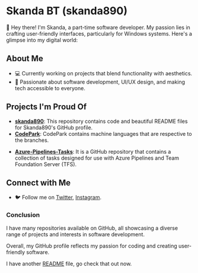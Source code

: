 
<!DOCTYPE html>
<html lang="en">
<head>
    <meta charset="UTF-8">
    <meta name="viewport" content="width=device-width, initial-scale=1.0">
</head>
<body>
<div class="container">
        <h1>Skanda BT (skanda890)</h1>
        <p>👋 Hey there! I'm Skanda, a part-time software developer. My passion lies in crafting user-friendly interfaces, particularly for Windows systems. Here's a glimpse into my digital world:</p>
        <h2>About Me</h2>
        <ul>
            <li>💻 Currently working on projects that blend functionality with aesthetics.</li>
            <li>🌟 Passionate about software development, UI/UX design, and making tech accessible to everyone.</li>
        </ul>
        <h2>Projects I'm Proud Of</h2>
        <ul>
           <li><strong><a href="https://github.com/skanda890/skanda890">skanda890</a></strong>: This repository contains code and beautiful README files for Skanda890's GitHub profile.</li>
           <li><strong><a href="https://github.com/skanda890/CodePark">CodePark</a></strong>: CodePark contains machine languages that are respective to the branches.</p></li>
           <li><strong><a href="https://github.com/skanda890/Azure-Pipelines-Tasks">Azure-Pipelines-Tasks</a></strong>: It is a GitHub repository that contains a collection of tasks designed for use with Azure Pipelines and Team Foundation Server (TFS).  
          <!-- Placeholder for additional repositories -->
          <!-- Add more <li> elements here with other repositories -->
        </ul>  
    <h2>Connect with Me</h2>
        <ul>
            <li>🐦 Follow me on <a href="https://x.com/SkandaBT2015">Twitter</a>, <a href="https://www.instagram.com/skandabt/">Instagram</a>.</li>
        </ul>
        <h3>Conclusion</h3>
       <p>I have many repositories available on GitHub, all showcasing a diverse range of projects and interests in software development.</p>
       <p>Overall, my GitHub profile reflects my passion for coding and creating user-friendly software.</p>
       <p>I have another <a href="https://github.com/skanda890/skanda890/blob/HTML/README-adventure.md">README</a> file, go check that out now.</p>
   </div>
</body>
</html>
